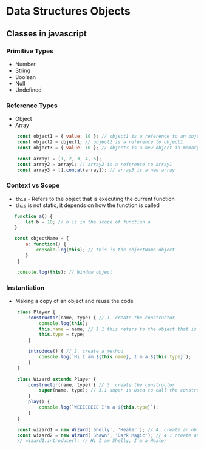 # Data Structures Objects

## Classes in javascript

### Primitive Types

- Number
- String
- Boolean
- Null
- Undefined

### Reference Types

- Object
- Array

```javascript
    const object1 = { value: 10 }; // object1 is a reference to an object in memory
    const object2 = object1; // object2 is a reference to object1
    const object3 = { value: 10 }; // object3 is a new object in memory
```

```javascript
    const array1 = [1, 2, 3, 4, 5];
    const array2 = array1; // array2 is a reference to array1
    const array3 = [].concat(array1); // array3 is a new array
```

### Context vs Scope

- `this` - Refers to the object that is executing the current function
- `this` is not static, it depends on how the function is called

```javascript
   function a() {
       let b = 10; // b is in the scope of function a
   }

   const objectName = {
       a: function() {
           console.log(this); // this is the objectName object
       }
    }

    console.log(this); // Window object
```

### Instantiation

- Making a copy of an object and reuse the code

```javascript
    class Player {
        constructor(name, type) { // 1. create the constructor
            console.log(this);
            this.name = name; // 1.1 this refers to the object that is created
            this.type = type;
        }

        introduce() { // 2. create a method
            console.log(`Hi I am ${this.name}, I'm a ${this.type}`);
        }
    }

    class Wizard extends Player {
        constructor(name, type) { // 3. create the constructor
            super(name, type); // 3.1 super is used to call the constructor of the parent class
        }
        play() {
            console.log(`WEEEEEEEE I'm a ${this.type}`);
        }
    }

    const wizard1 = new Wizard('Shelly', 'Healer'); // 4. create an object
    const wizard2 = new Wizard('Shawn', 'Dark Magic'); // 4.1 create another object
    // wizard1.introduce(); // Hi I am Shelly, I'm a Healer
```
